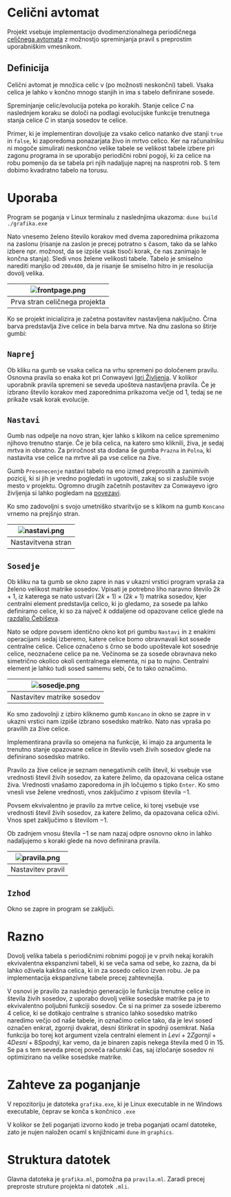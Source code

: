 


# Celični avtomat

Projekt vsebuje implementacijo dvodimenzionalnega periodičnega [celičnega avtomata](https://en.wikipedia.org/wiki/Cellular_automaton) z možnostjo spreminjanja pravil s preprostim uporabniškim vmesnikom.

## Definicija
Celični avtomat je množica celic v (po možnosti neskončni) tabeli. Vsaka celica je lahko v končno mnogo stanjih in ima s tabelo definirane sosede.

Spreminjanje celic/evolucija poteka po korakih. Stanje celice $C$ na naslednjem koraku se določi na podlagi evolucijske funkcije trenutnega stanja celice $C$ in stanja sosedov te celice.

Primer, ki je implementiran dovoljuje za vsako celico natanko dve stanji `true` in `false`, ki zaporedoma ponazarjata živo in mrtvo celico. Ker na računalniku ni mogoče simulirati neskončno velike tabele se velikost tabele izbere pri zagonu programa in se uporabijo periodični robni pogoji, ki za celice na robu pomenijo da se tabela pri njih nadaljuje naprej na nasprotni rob. S tem dobimo kvadratno tabelo na torusu.

# Uporaba
Program se poganja v Linux terminalu z naslednjima ukazoma:
`dune build`
`./grafika.exe`

Nato vnesemo želeno število korakov med dvema zaporednima prikazoma na zaslonu (risanje na zaslon je precej potratno s časom, tako da se lahko izbere npr. možnost, da se izpiše vsak tisoči korak, če nas zanimajo le končna stanja).
Sledi vnos želene velikosti tabele. Tabelo je smiselno narediti manjšo od `200x400`, da je risanje še smiselno hitro in je resolucija dovolj velika.

| ![frontpage.png](./slike/frontpage.png) |
|:--:| 
| Prva stran celičnega projekta |

Ko se projekt inicializira je začetna postavitev nastavljena naključno. Črna barva predstavlja žive celice in bela barva mrtve. Na dnu zaslona so štirje gumbi:

## `Naprej`
Ob kliku na gumb se vsaka celica na vrhu spremeni po določenem pravilu. Osnovna pravila so enaka kot pri Conwayevi [Igri Življenja](https://en.wikipedia.org/wiki/Conway%27s_Game_of_Life). V kolikor uporabnik pravila spremeni se seveda upošteva nastavljena pravila. Če je izbrano število korakov med zaporednima prikazoma večje od $1$, tedaj se ne prikaže vsak korak evolucije.

## `Nastavi`
Gumb nas odpelje na novo stran, kjer lahko s klikom na celice spremenimo njihovo trenutno stanje. Če je bila celica, na katero smo kliknili, živa, je sedaj mrtva in obratno. Za priročnost sta dodana še gumba `Prazna` in `Polna`, ki nastavita vse celice na mrtve ali pa vse celice na žive. 

Gumb `Presenecenje` nastavi tabelo na eno izmed preprostih a zanimivih pozicij, ki si jih je vredno pogledati in ugotoviti, zakaj so si zaslužile svoje mesto v projektu. Ogromno drugih začetnih postavitev za Conwayevo igro življenja si lahko pogledam na [povezavi](https://playgameoflife.com/lexicon).

Ko smo zadovoljni s svojo umetniško stvaritvijo se s klikom na gumb `Koncano` vrnemo na prejšnjo stran.

| ![nastavi.png](./slike/nastavi.png) |
|:--:| 
| Nastavitvena stran |

## `Sosedje`

Ob kliku na ta gumb se okno zapre in nas v ukazni vrstici program vpraša za želeno velikost matrike sosedov. Vpisati je potrebno liho naravno število $2k+1$, iz katerega se nato ustvari $(2k+1)\times (2k+1)$ matrika sosedov, kjer centralni element predstavlja celico, ki jo gledamo, za sosede pa lahko definiramo celice, ki so za največ $k$ oddaljene od opazovane celice glede na [razdaljo Čebiševa](https://en.wikipedia.org/wiki/Chebyshev_distance).

Nato se odpre povsem identično okno kot pri gumbu `Nastavi` in z enakimi operacijami sedaj izberemo, katere celice bomo obravnavali kot sosede centralne celice. Celice označeno s črno se bodo upoštevale kot sosednje celice, neoznačene celice pa ne. Večinoma se za sosede obravnava neko simetrično okolico okoli centralnega elementa, ni pa to nujno. Centralni element je lahko tudi sosed samemu sebi, če to tako označimo.

| ![sosedje.png](./slike/sosedje.png) |
|:--:| 
| Nastavitev matrike sosedov |


Ko smo zadovolnji z izbiro kliknemo gumb `Koncano` in okno se zapre in v ukazni vrstici nam izpiše izbrano sosedsko matriko. Nato nas vpraša po pravilih za žive celice.

Implementirana pravila so omejena na funkcije, ki imajo za argumenta le trenutno stanje opazovane celice in število vseh živih sosedov glede na definirano sosedsko matriko.

Pravilo za žive celice je seznam nenegativnih celih števil, ki vsebuje vse vrednosti števil živih sosedov, za katere želimo, da opazovana celica ostane živa. Vrednosti vnašamo zaporedoma in jih ločujemo s tipko `Enter`. Ko smo vnesli vse želene vrednosti, vnos zaključimo z vpisom števila $-1$.

Povsem ekvivalentno je pravilo za mrtve celice, ki torej vsebuje vse vrednosti števil živih sosedov, za katere želimo, da opazovana celica oživi. Vnos spet zaključimo s številom $-1$.

Ob zadnjem vnosu števila $-1$ se nam nazaj odpre osnovno okno in lahko nadaljujemo s koraki glede na novo definirana pravila.

| ![pravila.png](./slike/pravila.png) |
|:--:| 
| Nastavitev pravil |

## `Izhod`
Okno se zapre in program se zaključi.

# Razno

Dovolj velika tabela s periodičnimi robnimi pogoji je v prvih nekaj korakih ekvivalentna ekspanzivni tabeli, ki se veča sama od sebe, ko zazna, da bi lahko oživela kakšna celica, ki in za sosedo celico izven robu. Je pa implementacija ekspanzivne tabele precej zahtevnejša.

V osnovi je pravilo za naslednjo generacijo le funkcija trenutne celice in števila živih sosedov, z uporabo dovolj velike sosedske matrike pa je to ekvivalentno poljubni funkciji sosedov. Če si na primer za sosede izberemo 4 celice, ki se dotikajo centralne s stranico lahko sosedsko matriko naredimo večjo od naše tabele, in označimo celice tako, da je levi sosed označen enkrat, zgornji dvakrat, desni štirikrat in spodnji osemkrat. Naša funkcija bo torej kot argument vzela centralni element in $Levi + 2 Zgornji + 4 Desni + 8 Spodnji$, kar vemo, da je binaren zapis nekega števila med 0 in 15. Se pa s tem seveda precej poveča računski čas, saj izločanje sosedov ni optimizirano na velike sosedske matrike.

# Zahteve za poganjanje

V repozitoriju je datoteka `grafika.exe`, ki je Linux executable in ne Windows executable, čeprav se konča s končnico `.exe`

V kolikor se želi poganjati izvorno kodo je treba poganjati ocaml datoteke, zato je nujen naložen ocaml s knjižnicami `dune` in `graphics`.

# Struktura datotek

Glavna datoteka je `grafika.ml`, pomožna pa `pravila.ml`. Zaradi precej preproste struture projekta ni datotek `.mli`.
